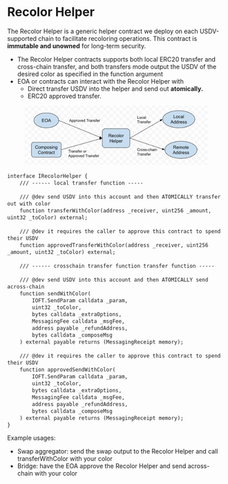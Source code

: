 # Recolor Helper

The Recolor Helper is a generic helper contract we deploy on each USDV-supported chain to facilitate recoloring operations. This contract is **immutable and unowned** for long-term security.  &#x20;

* The Recolor Helper contracts supports both local ERC20 transfer and cross-chain transfer, and both transfers mode output the USDV of the desired color as specified in the function argument&#x20;
* EOA or contracts can interact with the Recolor Helper with
  * Direct transfer USDV into the helper and send out **atomically.**&#x20;
  * ERC20 approved transfer. &#x20;

<figure><img src="../.gitbook/assets/image (5) (1).png" alt=""><figcaption></figcaption></figure>

```
interface IRecolorHelper {
    /// ------ local transfer function -----

    /// @dev send USDV into this account and then ATOMICALLY transfer out with color
    function transferWithColor(address _receiver, uint256 _amount, uint32 _toColor) external;

    /// @dev it requires the caller to approve this contract to spend their USDV
    function approvedTransferWithColor(address _receiver, uint256 _amount, uint32 _toColor) external;

    /// ------ crosschain transfer function transfer function -----

    /// @dev send USDV into this account and then ATOMICALLY send across-chain
    function sendWithColor(
        IOFT.SendParam calldata _param,
        uint32 _toColor,
        bytes calldata _extraOptions,
        MessagingFee calldata _msgFee,
        address payable _refundAddress,
        bytes calldata _composeMsg
    ) external payable returns (MessagingReceipt memory);

    /// @dev it requires the caller to approve this contract to spend their USDV
    function approvedSendWithColor(
        IOFT.SendParam calldata _param,
        uint32 _toColor,
        bytes calldata _extraOptions,
        MessagingFee calldata _msgFee,
        address payable _refundAddress,
        bytes calldata _composeMsg
    ) external payable returns (MessagingReceipt memory);
}
```

Example usages:

* Swap aggregator: send the swap output to the Recolor Helper and call transferWithColor with your color
* Bridge: have the EOA approve the Recolor Helper and send across-chain with your color
